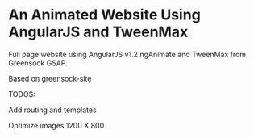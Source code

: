 An Animated Website Using AngularJS and TweenMax
========================

Full page website using AngularJS v1.2 ngAnimate and TweenMax from Greensock GSAP.

Based on greensock-site


TODOS:

Add routing and templates

Optimize images 1200 X 800 







